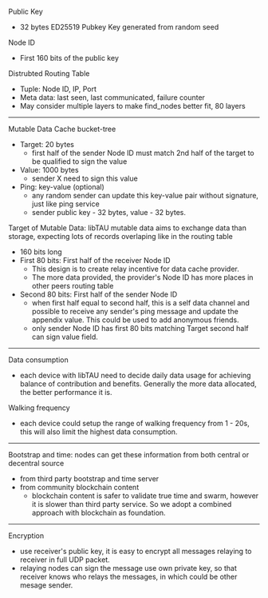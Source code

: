 
Public Key
* 32 bytes ED25519 Pubkey Key generated from random seed

Node ID
* First 160 bits of the public key

Distrubted Routing Table
* Tuple: Node ID, IP, Port
* Meta data: last seen, last communicated, failure counter
* May consider multiple layers to make find_nodes better fit, 80 layers
------

Mutable Data Cache bucket-tree
* Target: 20 bytes
  * first half of the sender Node ID must match 2nd half of the target to be qualified to sign the value
* Value: 1000 bytes
  * sender X need to sign this value  
* Ping: key-value (optional)
  * any random sender can update this key-value pair without signature, just like ping service
  * sender public key - 32 bytes, value - 32 bytes. 

Target of Mutable Data: libTAU mutable data aims to exchange data than storage, expecting lots of records overlaping like in the routing table
* 160 bits long
* First 80 bits: First half of the receiver Node ID
  * This design is to create relay incentive for data cache provider. 
  * The more data provided, the provider's Node ID has more places in other peers routing table
* Second 80 bits: First half of the sender Node ID
  * when first half equal to second half, this is a self data channel and possible to receive any sender's ping message and update the appendix value. This could be used to add anonymous friends. 
  * only sender Node ID has first 80 bits matching Target second half can sign value field. 

---
Data consumption
* each device with libTAU need to decide daily data usage for achieving balance of contribution and benefits. Generally the more data allocated, the better performance it is. 

Walking frequency
* each device could setup the range of walking frequency from 1 - 20s, this will also limit the highest data consumption. 

---
Bootstrap and time: nodes can get these information from both central or decentral source 
* from third party bootstrap and time server
* from community blockchain content
  * blockchain content is safer to validate true time and swarm, however it is slower than third party service. So we adopt a combined approach with blockchain as foundation. 
---
Encryption
* use receiver's public key, it is easy to encrypt all messages relaying to receiver in full UDP packet. 
* relaying nodes can sign the message use own private key, so that receiver knows who relays the messages, in which could be other mesage sender. 
